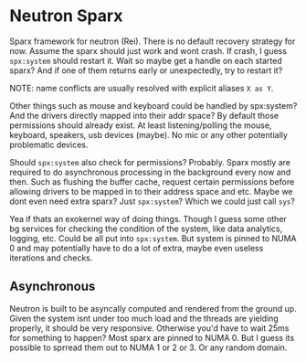 # Neutron Sparx

Sparx framework for neutron (Rei). There is no default recovery strategy for now. Assume the sparx should just work and wont crash. If crash, I guess `spx:system` should restart it. Wait so maybe get a handle on each started sparx? And if one of them returns early or unexpectedly, try to restart it?

NOTE: name conflicts are usually resolved with explicit aliases `X as Y`.

Other things such as mouse and keyboard could be handled by spx:system? And the drivers directly mapped into their addr space? By default those permissions should already exist. At least listening/polling the mouse, keyboard, speakers, usb devices (maybe). No mic or any other potentially problematic devices.

Should `spx:system` also check for permissions? Probably. Sparx mostly are required to do asynchronous processing in the background every now and then. Such as flushing the buffer cache, request certain permissions before allowing drivers to be mapped in to their address space and etc. Maybe we dont even need extra sparx? Just `spx:system`? Which we could just call `sys`?

Yea if thats an exokernel way of doing things. Though I guess some other bg services for checking the condition of the system, like data analytics, logging, etc. Could be all put into `spx:system`. But system is pinned to NUMA 0 and may potentially have to do a lot of extra, maybe even useless iterations and checks.

## Asynchronous

Neutron is built to be asyncally computed and rendered from the ground up. Given the system isnt under too much load and the threads are yielding properly, it should be very responsive. Otherwise you'd have to wait 25ms for something to happen? Most sparx are pinned to NUMA 0. But I guess its possible to sprread them out to NUMA 1 or 2 or 3. Or any random domain.

